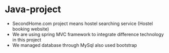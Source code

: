 # Java-project

- SecondHome.com project means hostel searching service (Hostel booking website)
- We are using spring MVC framework to integrate difference technology in this project
- We managed database through MySql also used bootstrap
